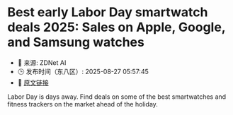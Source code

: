 # Best early Labor Day smartwatch deals 2025: Sales on Apple, Google, and Samsung watches
- 📅 来源: ZDNet AI
- 🕒 发布时间（东八区）: 2025-08-27 05:57:45
- 🔗 [原文链接](https://www.zdnet.com/article/best-smartwatch-labor-day-deals-2025/)

Labor Day is days away. Find deals on some of the best smartwatches and fitness trackers on the market ahead of the holiday.